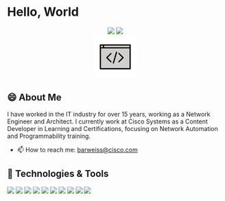 # Hello, World

<div id="header" align="center">
  <a href="https://www.linkedin.com/in/bweiss"><img src="https://img.shields.io/badge/LinkedIn-0077B5?style=for-the-badge&logo=linkedin&logoColor=white"></a>
  <a href="https://www.twitter.com/barweiss45"><img src="https://img.shields.io/badge/Twitter-1DA1F2?style=for-the-badge&logo=twitter&logoColor=white"></a>
  <br>
  <img src="./assets/images/code_icon.png" width="100"/>
</div>

## :smile: About Me

I have worked in the IT industry for over 15 years, working as a Network Engineer and Architect. I currently work at Cisco Systems as a Content Developer in Learning and Certifications, focusing on Network Automation and Programmability training.

- 📫 How to reach me: [barweiss@cisco.com](mailto:barweiss@cisco.com)

## :wrench: Technologies & Tools
<a href="https://www.ansible.com/"><img src="https://img.shields.io/badge/Ansible-000000?style=for-the-badge&logo=ansible&logoColor=white"></a>
<a href="https://developer.apple.com/macos/"><img src="https://img.shields.io/badge/mac%20os-000000?style=for-the-badge&logo=apple&logoColor=white"></a>
<a href="https://www.cisco.com/"><img src="https://img.shields.io/badge/IOS%20XE-4169e1?style=for-the-badge&logo=cisco&logoColor=ffffff"></a>
<a href="https://www.docker.com/"><img src="https://img.shields.io/badge/Docker-2CA5E0?style=for-the-badge&logo=docker&logoColor=white"></a>
<a href="https://www.git-scm.com/"><img src="https://img.shields.io/badge/git-708090?style=for-the-badge&logo=git&logoColor=red"></a>
<a href="https://www.python.org/"><img src="https://img.shields.io/badge/Python-FFD43B?style=for-the-badge&logo=python&logoColor=blue"></a>
<a href="https://developer.cisco.com/docs/pyats/"><img src="https://img.shields.io/badge/pyats-000090?style=for-the-badge&logo=python&logoColor=yellow"></a>
<a href="https://ubuntu.com/"><img src="https://img.shields.io/badge/Ubuntu-E95420?style=for-the-badge&logo=ubuntu&logoColor=white"></a>
<a href="https://www.vim.org/"><img src="https://img.shields.io/badge/VIM-%2311AB00.svg?&style=for-the-badge&logo=vim&logoColor=white"></a>
<a href="https://code.visualstudio.com/"><img src="https://img.shields.io/badge/VSCode-0078D4?style=for-the-badge&logo=visual%20studio%20code&logoColor=white"></a>
